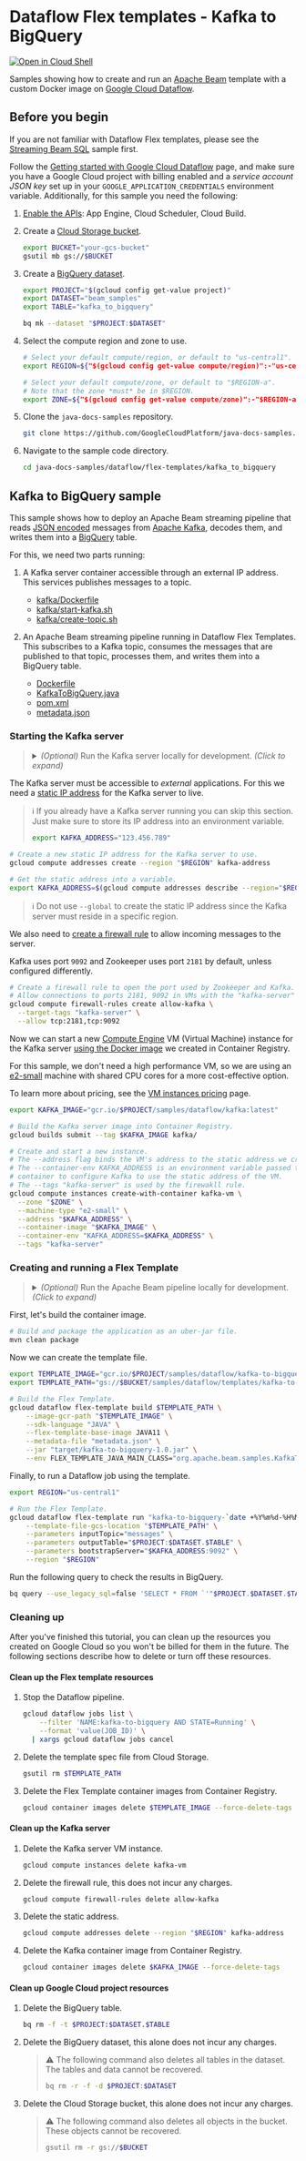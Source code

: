# Dataflow Flex templates - Kafka to BigQuery

[![Open in Cloud Shell](http://gstatic.com/cloudssh/images/open-btn.svg)](https://console.cloud.google.com/cloudshell/open?git_repo=https://github.com/GoogleCloudPlatform/java-docs-samples&page=editor&open_in_editor=dataflow/flex-templates/kafka_to_bigquery/README.md)

Samples showing how to create and run an
[Apache Beam](https://beam.apache.org/) template with a custom Docker image on
[Google Cloud Dataflow](https://cloud.google.com/dataflow/docs/).

## Before you begin

If you are not familiar with Dataflow Flex templates, please see the
[Streaming Beam SQL](../streaming-beam-sql/) sample first.

Follow the
[Getting started with Google Cloud Dataflow](../README.md)
page, and make sure you have a Google Cloud project with billing enabled
and a *service account JSON key* set up in your `GOOGLE_APPLICATION_CREDENTIALS`
environment variable.
Additionally, for this sample you need the following:

1. [Enable the APIs](https://console.cloud.google.com/flows/enableapi?apiid=appengine.googleapis.com,cloudscheduler.googleapis.com,cloudbuild.googleapis.com):
    App Engine, Cloud Scheduler, Cloud Build.

1. Create a [Cloud Storage bucket](https://cloud.google.com/storage/docs/creating-buckets).

    ```sh
    export BUCKET="your-gcs-bucket"
    gsutil mb gs://$BUCKET
    ```

1. Create a [BigQuery dataset](https://cloud.google.com/bigquery/docs/datasets).

    ```sh
    export PROJECT="$(gcloud config get-value project)"
    export DATASET="beam_samples"
    export TABLE="kafka_to_bigquery"

    bq mk --dataset "$PROJECT:$DATASET"
    ```

1. Select the compute region and zone to use.

    ```sh
    # Select your default compute/region, or default to "us-central1".
    export REGION=${"$(gcloud config get-value compute/region)":-"us-central1"}

    # Select your default compute/zone, or default to "$REGION-a".
    # Note that the zone *must* be in $REGION.
    export ZONE=${"$(gcloud config get-value compute/zone)":-"$REGION-a"}
    ```

1. Clone the `java-docs-samples` repository.

    ```sh
    git clone https://github.com/GoogleCloudPlatform/java-docs-samples.git
    ```

1. Navigate to the sample code directory.

    ```sh
    cd java-docs-samples/dataflow/flex-templates/kafka_to_bigquery
    ```

## Kafka to BigQuery sample

This sample shows how to deploy an Apache Beam streaming pipeline that reads
[JSON encoded](https://www.w3schools.com/whatis/whatis_json.asp) messages from
[Apache Kafka](https://kafka.apache.org/), decodes them, and writes them into a
[BigQuery](https://cloud.google.com/bigquery) table.

For this, we need two parts running:

1. A Kafka server container accessible through an external IP address.
   This services publishes messages to a topic.

    * [kafka/Dockerfile](kafka/Dockerfile)
    * [kafka/start-kafka.sh](kafka/start-kafka.sh)
    * [kafka/create-topic.sh](kafka/create-topic.sh)

2. An Apache Beam streaming pipeline running in Dataflow Flex Templates.
   This subscribes to a Kafka topic, consumes the messages that are published
   to that topic, processes them, and writes them into a BigQuery table.

    * [Dockerfile](Dockerfile)
    * [KafkaToBigQuery.java](src/main/java/org/apache/beam/samples/KafkaToBigQuery.java)
    * [pom.xml](pom.xml)
    * [metadata.json](metadata.json)

### Starting the Kafka server

> <details><summary>
> <i>(Optional)</i> Run the Kafka server locally for development.
> <i>(Click to expand)</i>
> </summary>
>
> Note that you **must** have
> [Docker installed in your machine](https://docs.docker.com/install/)
> to run the container locally.
> You do **not need** Docker installed to run in Cloud, skip this section if
> you want to go straight to building and deploying in Cloud.
>
> ```sh
> # Create a network where containers can communicate.
> docker network create kafka-net
>
> # Build the image.
> docker image build -t kafka kafka/
>
> # Run a detached container (in the background) using the network we created.
> docker run -d --rm \
>   --name "kafka" \
>   --net "kafka-net" \
>   -p 2181:2181 -p 9092:9092 \
>   kafka
> ```
>
> Once you are done, you can stop and delete the resources.
>
> ```sh
> # Stop the container.
> docker kill kafka
>
> # Delete the Docker network.
> docker network rm kafka-net
> ```
>
> For more information about creating a Docker application, see
> [Containerizing an application](https://docs.docker.com/get-started/part2/).
>
> </details>

The Kafka server must be accessible to *external* applications.
For this we need a
[static IP address](https://cloud.google.com/compute/docs/ip-addresses/reserve-static-external-ip-address)
for the Kafka server to live.

> ℹ️ If you already have a Kafka server running you can skip this section.
> Just make sure to store its IP address into an environment variable.
>
> ```sh
> export KAFKA_ADDRESS="123.456.789"
> ```

```sh
# Create a new static IP address for the Kafka server to use.
gcloud compute addresses create --region "$REGION" kafka-address

# Get the static address into a variable.
export KAFKA_ADDRESS=$(gcloud compute addresses describe --region="$REGION" --format='value(address)' kafka-address)
```

> ℹ️ Do not use `--global` to create the static IP address since the
> Kafka server must reside in a specific region.

We also need to
[create a firewall rule](https://cloud.google.com/compute/docs/containers/configuring-options-to-run-containers#publishing_container_ports)
to allow incoming messages to the server.

Kafka uses port `9092` and Zookeeper uses port `2181` by default, unless
configured differently.

```sh
# Create a firewall rule to open the port used by Zookeeper and Kafka.
# Allow connections to ports 2181, 9092 in VMs with the "kafka-server" tag.
gcloud compute firewall-rules create allow-kafka \
  --target-tags "kafka-server" \
  --allow tcp:2181,tcp:9092
```

Now we can start a new
[Compute Engine](https://cloud.google.com/compute/)
VM (Virtual Machine) instance for the Kafka server
[using the Docker image](https://cloud.google.com/compute/docs/instances/create-start-instance#from-container-image)
we created in Container Registry.

For this sample, we don't need a high performance VM, so we are using an
[e2-small](https://cloud.google.com/compute/docs/machine-types#e2_shared-core_machine_types)
machine with shared CPU cores for a more cost-effective option.

To learn more about pricing, see the
[VM instances pricing](https://cloud.google.com/compute/vm-instance-pricing) page.

```sh
export KAFKA_IMAGE="gcr.io/$PROJECT/samples/dataflow/kafka:latest"

# Build the Kafka server image into Container Registry.
gcloud builds submit --tag $KAFKA_IMAGE kafka/

# Create and start a new instance.
# The --address flag binds the VM's address to the static address we created.
# The --container-env KAFKA_ADDRESS is an environment variable passed to the
# container to configure Kafka to use the static address of the VM.
# The --tags "kafka-server" is used by the firewakll rule.
gcloud compute instances create-with-container kafka-vm \
  --zone "$ZONE" \
  --machine-type "e2-small" \
  --address "$KAFKA_ADDRESS" \
  --container-image "$KAFKA_IMAGE" \
  --container-env "KAFKA_ADDRESS=$KAFKA_ADDRESS" \
  --tags "kafka-server"
```

### Creating and running a Flex Template

> <details><summary>
> <i>(Optional)</i> Run the Apache Beam pipeline locally for development.
> <i>(Click to expand)</i>
> </summary>
>
> ```sh
> # If you omit the --bootstrapServer argument, it connects to localhost.
> # If you are running the Kafka server locally, you can omit --bootstrapServer.
> mvn compile exec:java \
>   -Dexec.mainClass=org.apache.beam.samples.KafkaToBigQuery \
>   -Dexec.args="\
>     --project=$PROJECT \
>     --outputTable=$PROJECT:$DATASET.$TABLE \
>     --bootstrapServer=$KAFKA_ADDRESS:9092"
> ```
>
> </details>

First, let's build the container image.

```sh
# Build and package the application as an uber-jar file.
mvn clean package
```

Now we can create the template file.

```sh
export TEMPLATE_IMAGE="gcr.io/$PROJECT/samples/dataflow/kafka-to-bigquery-sql:latest"
export TEMPLATE_PATH="gs://$BUCKET/samples/dataflow/templates/kafka-to-bigquery.json"

# Build the Flex Template.
gcloud dataflow flex-template build $TEMPLATE_PATH \
    --image-gcr-path "$TEMPLATE_IMAGE" \
    --sdk-language "JAVA" \
    --flex-template-base-image JAVA11 \
    --metadata-file "metadata.json" \
    --jar "target/kafka-to-bigquery-1.0.jar" \
    --env FLEX_TEMPLATE_JAVA_MAIN_CLASS="org.apache.beam.samples.KafkaToBigQuery"
```

Finally, to run a Dataflow job using the template.

```sh
export REGION="us-central1"

# Run the Flex Template.
gcloud dataflow flex-template run "kafka-to-bigquery-`date +%Y%m%d-%H%M%S`" \
    --template-file-gcs-location "$TEMPLATE_PATH" \
    --parameters inputTopic="messages" \
    --parameters outputTable="$PROJECT:$DATASET.$TABLE" \
    --parameters bootstrapServer="$KAFKA_ADDRESS:9092" \
    --region "$REGION"
```

Run the following query to check the results in BigQuery.

```sh
bq query --use_legacy_sql=false 'SELECT * FROM `'"$PROJECT.$DATASET.$TABLE"'`'
```

### Cleaning up

After you've finished this tutorial, you can clean up the resources you created
on Google Cloud so you won't be billed for them in the future.
The following sections describe how to delete or turn off these resources.

#### Clean up the Flex template resources

1. Stop the Dataflow pipeline.

    ```sh
    gcloud dataflow jobs list \
        --filter 'NAME:kafka-to-bigquery AND STATE=Running' \
        --format 'value(JOB_ID)' \
      | xargs gcloud dataflow jobs cancel
    ```

1. Delete the template spec file from Cloud Storage.

    ```sh
    gsutil rm $TEMPLATE_PATH
    ```

1. Delete the Flex Template container images from Container Registry.

    ```sh
    gcloud container images delete $TEMPLATE_IMAGE --force-delete-tags
    ```

#### Clean up the Kafka server

1. Delete the Kafka server VM instance.

    ```sh
    gcloud compute instances delete kafka-vm
    ```

1. Delete the firewall rule, this does not incur any charges.

    ```sh
    gcloud compute firewall-rules delete allow-kafka
    ```

1. Delete the static address.

    ```sh
    gcloud compute addresses delete --region "$REGION" kafka-address
    ```

1. Delete the Kafka container image from Container Registry.

    ```sh
    gcloud container images delete $KAFKA_IMAGE --force-delete-tags
    ```

#### Clean up Google Cloud project resources

1. Delete the BigQuery table.

    ```sh
    bq rm -f -t $PROJECT:$DATASET.$TABLE
    ```

1. Delete the BigQuery dataset, this alone does not incur any charges.

    > ⚠️ The following command also deletes all tables in the dataset.
    > The tables and data cannot be recovered.
    >
    > ```sh
    > bq rm -r -f -d $PROJECT:$DATASET
    > ```

1. Delete the Cloud Storage bucket, this alone does not incur any charges.

    > ⚠️ The following command also deletes all objects in the bucket.
    > These objects cannot be recovered.
    >
    > ```sh
    > gsutil rm -r gs://$BUCKET
    > ```
